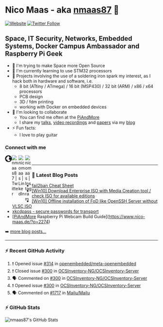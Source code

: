 # Nico Maas - aka [nmaas87][website] 👋

[![Website](https://img.shields.io/website?label=nico-maas.de&style=for-the-badge&url=https%3A%2F%2Fwww.nico-maas.de)](https://www.nico-maas.de)
[![Twitter Follow](https://img.shields.io/twitter/follow/nmaas87?color=1DA1F2&logo=twitter&style=for-the-badge)](https://twitter.com/intent/follow?original_referer=https%3A%2F%2Fgithub.com%2Fnmaas87&screen_name=nmaas87)

## Space, IT Security, Networks, Embedded Systems, Docker Campus Ambassador and Raspberry Pi Geek

- 🔭 I'm trying to make Space more Open Source
- 🌱 I'm currently learning to use STM32 processors
- 🎉 Projects involving the use of a soldering iron spark my interest, as I hack both in hardware and software, i.e.
  - 8 bit (ATtiny / ATmega) / 16 bit (MSP430) / 32 bit (ARM) / x86 / x64 processors
  - PCB design
  - 3D / fdm printing
  - working with Docker on embedded devices
- 👯 I'm looking to collaborate
  - You can find me often at the [PiAndMore][piandmore]
  - I share my [talks], [video recordings] and [papers] via my [blog][website]
- ⚡ Fun facts:
  - I love to play guitar

### Connect with me

[<img align="left" alt="nico-maas.de" width="22px" src="https://raw.githubusercontent.com/iconic/open-iconic/master/svg/globe.svg" />][website]
[<img align="left" alt="nmaas87 | Twitter" width="22px" src="https://cdn.jsdelivr.net/npm/simple-icons@v3/icons/twitter.svg" />][twitter]
[<img align="left" alt="nicomaas | LinkedIn" width="22px" src="https://cdn.jsdelivr.net/npm/simple-icons@v3/icons/linkedin.svg" />][linkedin]
[<img align="left" alt="nicomaas | Instagram" width="22px" src="https://cdn.jsdelivr.net/npm/simple-icons@v3/icons/keybase.svg" />][keybase]

<br />

---

### 📕 Latest Blog Posts

<!-- BLOG-POST-LIST:START -->
- [fail2ban Cheat Sheet](https://www.nico-maas.de/?p=2297)
- [[Win10] Download Enterprise ISO with Media Creation tool / check ISO for available editions](https://www.nico-maas.de/?p=2295)
- [[Win10] Offline installation of FoD like OpenSSH Server without VLSC ISO](https://www.nico-maas.de/?p=2287)
- [xkcdpass - secure passwords for transport](https://www.nico-maas.de/?p=2279)
- [[PiAndMore] Raspberry Pi Webcam Build Guide](https://www.nico-maas.de/?p=2274)
<!-- BLOG-POST-LIST:END -->

➡️ [more blog posts...](https://www.nico-maas.de)

---

### :zap: Recent GitHub Activity
  
<!--START_SECTION:activity-->
1. ❗️ Opened issue [#314](https://github.com/openembedded/meta-openembedded/issues/314) in [openembedded/meta-openembedded](https://github.com/openembedded/meta-openembedded)
2. ❗️ Closed issue [#300](https://github.com/OCSInventory-NG/OCSInventory-Server/issues/300) in [OCSInventory-NG/OCSInventory-Server](https://github.com/OCSInventory-NG/OCSInventory-Server)
3. 🗣 Commented on [#300](https://github.com/OCSInventory-NG/OCSInventory-Server/issues/300) in [OCSInventory-NG/OCSInventory-Server](https://github.com/OCSInventory-NG/OCSInventory-Server)
4. ❗️ Opened issue [#300](https://github.com/OCSInventory-NG/OCSInventory-Server/issues/300) in [OCSInventory-NG/OCSInventory-Server](https://github.com/OCSInventory-NG/OCSInventory-Server)
5. 🗣 Commented on [#1717](https://github.com/Mailu/Mailu/issues/1717) in [Mailu/Mailu](https://github.com/Mailu/Mailu)
<!--END_SECTION:activity-->

### :zap: GitHub Stats

  <img align="left" alt="nmaas87's GitHub Stats" src="https://github-readme-stats.codestackr.vercel.app/api?username=nmaas87&show_icons=true&hide_border=true" />


[website]: https://www.nico-maas.de
[twitter]: https://twitter.com/nmaas87
[linkedin]: https://linkedin.com/in/nicomaas
[keybase]: https://keybase.io/nicomaas
[piandmore]: https://piandmore.de/en/
[talks]: https://www.nico-maas.de/?cat=392
[video recordings]: https://www.nico-maas.de/?page_id=1244
[papers]: https://www.nico-maas.de/?cat=301
